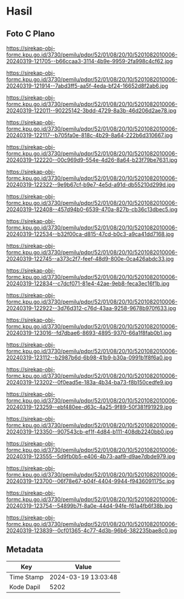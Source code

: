 # Hasil

## Foto C Plano

https://sirekap-obj-formc.kpu.go.id/3730/pemilu/pdpr/52/01/08/20/10/5201082010006-20240319-121705--b66ccaa3-3114-4b9e-9959-2fa998c4cf62.jpg

https://sirekap-obj-formc.kpu.go.id/3730/pemilu/pdpr/52/01/08/20/10/5201082010006-20240319-121914--7abd3ff5-aa5f-4eda-bf24-16652d8f2ab6.jpg

https://sirekap-obj-formc.kpu.go.id/3730/pemilu/pdpr/52/01/08/20/10/5201082010006-20240319-122011--90225142-3bdd-4729-8a3b-46d206d2ae78.jpg

https://sirekap-obj-formc.kpu.go.id/3730/pemilu/pdpr/52/01/08/20/10/5201082010006-20240319-122117--b705fa0e-818c-4b29-8a64-222b6d310667.jpg

https://sirekap-obj-formc.kpu.go.id/3730/pemilu/pdpr/52/01/08/20/10/5201082010006-20240319-122220--00c969d9-554e-4d26-8a64-b23f79be7631.jpg

https://sirekap-obj-formc.kpu.go.id/3730/pemilu/pdpr/52/01/08/20/10/5201082010006-20240319-122322--9e9b67cf-b9e7-4e5d-a91d-db55210d299d.jpg

https://sirekap-obj-formc.kpu.go.id/3730/pemilu/pdpr/52/01/08/20/10/5201082010006-20240319-122408--457d94b0-6539-470a-827b-cb36c13dbec5.jpg

https://sirekap-obj-formc.kpu.go.id/3730/pemilu/pdpr/52/01/08/20/10/5201082010006-20240319-122534--b32f00ca-d815-47cd-b0c3-a9ca41dd7168.jpg

https://sirekap-obj-formc.kpu.go.id/3730/pemilu/pdpr/52/01/08/20/10/5201082010006-20240319-122745--a373c2f7-feef-48d9-800e-0ca426abdc33.jpg

https://sirekap-obj-formc.kpu.go.id/3730/pemilu/pdpr/52/01/08/20/10/5201082010006-20240319-122834--c7dcf071-81e4-42ae-9eb8-feca3ec16f1b.jpg

https://sirekap-obj-formc.kpu.go.id/3730/pemilu/pdpr/52/01/08/20/10/5201082010006-20240319-122922--3d76d312-c76d-43aa-9258-9678b970f633.jpg

https://sirekap-obj-formc.kpu.go.id/3730/pemilu/pdpr/52/01/08/20/10/5201082010006-20240319-123016--fd7dbae6-8693-4895-9370-66a1f8fab0b1.jpg

https://sirekap-obj-formc.kpu.go.id/3730/pemilu/pdpr/52/01/08/20/10/5201082010006-20240319-123112--b2987b6d-6b98-41b9-b30a-0991b1f8f6a0.jpg

https://sirekap-obj-formc.kpu.go.id/3730/pemilu/pdpr/52/01/08/20/10/5201082010006-20240319-123202--0f0ead5e-183a-4b34-ba73-f8b150cedfe9.jpg

https://sirekap-obj-formc.kpu.go.id/3730/pemilu/pdpr/52/01/08/20/10/5201082010006-20240319-123259--ebf480ee-d63c-4a25-9f89-50f381f91929.jpg

https://sirekap-obj-formc.kpu.go.id/3730/pemilu/pdpr/52/01/08/20/10/5201082010006-20240319-123350--907543cb-ef1f-4d84-b111-408db2240bb0.jpg

https://sirekap-obj-formc.kpu.go.id/3730/pemilu/pdpr/52/01/08/20/10/5201082010006-20240319-123555--5d9fb0b5-e406-4b73-aaf9-d9ae7dbde979.jpg

https://sirekap-obj-formc.kpu.go.id/3730/pemilu/pdpr/52/01/08/20/10/5201082010006-20240319-123700--06f78e67-b04f-4404-9944-f9436091175c.jpg

https://sirekap-obj-formc.kpu.go.id/3730/pemilu/pdpr/52/01/08/20/10/5201082010006-20240319-123754--54899b7f-8a0e-44d4-94fe-f61a4fb6f38b.jpg

https://sirekap-obj-formc.kpu.go.id/3730/pemilu/pdpr/52/01/08/20/10/5201082010006-20240319-123839--0cf01365-4c77-4d3b-96b6-382235bae8c0.jpg


## Metadata

| Key        | Value               |
| ---------- | ------------------- |
| Time Stamp | 2024-03-19 13:03:48 |
| Kode Dapil | 5202                |



